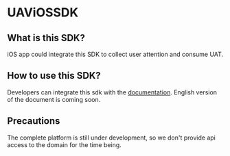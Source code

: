 # UAViOSSDK

## What is this SDK?

iOS app could integrate this SDK to collect user attention and consume UAT.

## How to use this SDK?
Developers can integrate this sdk with the [documentation](https://github.com/Merculet/UAViOSSDK/blob/master/MerculetSDK%E6%96%87%E6%A1%A3.docx). English version of the document is coming soon.

## Precautions

The complete platform is still under development, so we don't provide api access to the domain for the time being.
